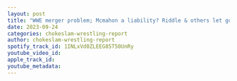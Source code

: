 ```yaml
---
layout: post
title: "WWE merger problem; Mcmahon a liability? Riddle & others let go? Is Cody ending story over? "
date: 2023-09-24
categories: chokeslam-wrestling-report
author: chokeslam-wrestling-report
spotify_track_id: 1INLxVd0ZLEEG85T50UnRy
youtube_video_id: 
apple_track_id: 
youtube_metadata: 
---
```

